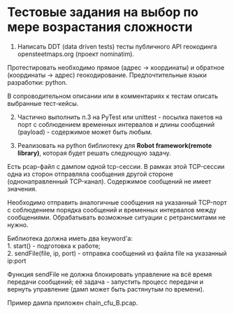 Тестовые задания на выбор по мере возрастания сложности
=======================================================

1. Написать DDT (data driven tests) тесты публичного API геокодинга opensteetmaps.org (проект nominatim).

Протестировать необходимо прямое (адрес -> координаты) и обратное (координаты -> адрес) геокодирование.
Предпочтительные языки разработки: python.

В сопроводительном описании или в комментариях к тестам описать выбранные тест-кейсы. 

2. Частично выполнить п.3 на PyTest или unittest - посылка пакетов на порт с соблюдением временных интервалов и 
длины сообщений (payload) - содержимое может быть любым.

3. Реализовать на python библиотеку для **Robot framework(remote library)**, которая будет решать следующую задачу.

Есть pcap-файл с дампом одной tcp-сессии. В рамках этой TCP-сессии одна из сторон отправляла сообщения другой 
стороне (однонаправленный TCP-канал). Содержимое сообщений не имеет значения.
 
Необходимо отправить аналогичные сообщения на указанный TCP-порт с соблюдением порядка сообщений и временных 
интервалов между сообщениями. Обрабатывать возможные ситуации с ретрансмитами не нужно.
    
Библиотека должна иметь два keyword'а:     
    1. start() - подготовка к работе;     
    2. sendFile(file, ip, port) - отправка сообщений из файла file на указанный ip:port     
    
Функция sendFile не должна блокировать управление на всё время передачи сообщений; 
её задача - запустить процесс передачи и вернуть управление (дамп может быть растянутым по времени).     
    
Пример дампа приложен chain_cfu_B.pcap.
